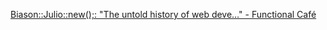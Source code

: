 
[Biason::Julio::new();: "The untold history of web deve…" - Functional Café](https://functional.cafe/@juliobiason/111613996060167180)
